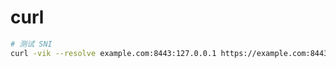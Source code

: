 # curl


```bash
# 测试 SNI
curl -vik --resolve example.com:8443:127.0.0.1 https://example.com:8443/
```
